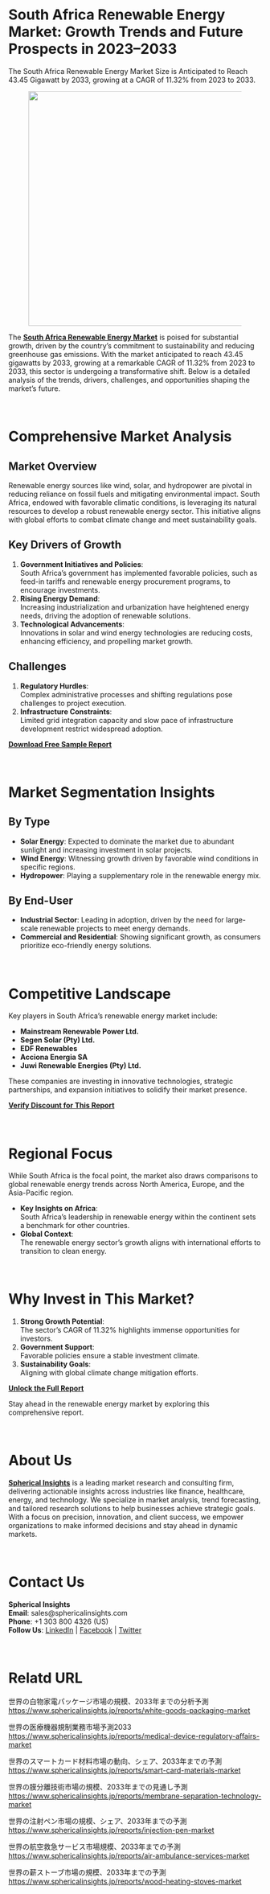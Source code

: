 <h1 id="c946" class="pw-post-title fo fp fq bf fr fs ft fu fv fw fx fy fz ga gb gc gd ge gf gg gh gi gj gk gl gm gn go gp gq bk" data-testid="storyTitle" data-selectable-paragraph="">South Africa Renewable Energy Market: Growth Trends and Future Prospects in 2023&ndash;2033</h1>
<div class="fj fk fl fm fn">
<div class="ab cb">
<div class="ci bh ev ew ex ey">
<p id="6b91" class="pw-post-body-paragraph la lb fq lc b ld le lf lg lh li lj lk ll lm ln lo lp lq lr ls lt lu lv lw lx fj bk" data-selectable-paragraph="">The South Africa Renewable Energy Market Size is Anticipated to Reach 43.45 Gigawatt by 2033, growing at a CAGR of 11.32% from 2023 to 2033.</p>
<figure class="mb mc md me mf mg ly lz paragraph-image">
<div class="mh mi ed mj bh mk" tabindex="0">
<div class="ly lz ma"><picture><source srcset="https://miro.medium.com/v2/resize:fit:640/format:webp/1*s_lRopJ87OVXbo0CxF9q5A.jpeg 640w, https://miro.medium.com/v2/resize:fit:720/format:webp/1*s_lRopJ87OVXbo0CxF9q5A.jpeg 720w, https://miro.medium.com/v2/resize:fit:750/format:webp/1*s_lRopJ87OVXbo0CxF9q5A.jpeg 750w, https://miro.medium.com/v2/resize:fit:786/format:webp/1*s_lRopJ87OVXbo0CxF9q5A.jpeg 786w, https://miro.medium.com/v2/resize:fit:828/format:webp/1*s_lRopJ87OVXbo0CxF9q5A.jpeg 828w, https://miro.medium.com/v2/resize:fit:1100/format:webp/1*s_lRopJ87OVXbo0CxF9q5A.jpeg 1100w, https://miro.medium.com/v2/resize:fit:1400/format:webp/1*s_lRopJ87OVXbo0CxF9q5A.jpeg 1400w" type="image/webp" sizes="(min-resolution: 4dppx) and (max-width: 700px) 50vw, (-webkit-min-device-pixel-ratio: 4) and (max-width: 700px) 50vw, (min-resolution: 3dppx) and (max-width: 700px) 67vw, (-webkit-min-device-pixel-ratio: 3) and (max-width: 700px) 65vw, (min-resolution: 2.5dppx) and (max-width: 700px) 80vw, (-webkit-min-device-pixel-ratio: 2.5) and (max-width: 700px) 80vw, (min-resolution: 2dppx) and (max-width: 700px) 100vw, (-webkit-min-device-pixel-ratio: 2) and (max-width: 700px) 100vw, 700px" /><source srcset="https://miro.medium.com/v2/resize:fit:640/1*s_lRopJ87OVXbo0CxF9q5A.jpeg 640w, https://miro.medium.com/v2/resize:fit:720/1*s_lRopJ87OVXbo0CxF9q5A.jpeg 720w, https://miro.medium.com/v2/resize:fit:750/1*s_lRopJ87OVXbo0CxF9q5A.jpeg 750w, https://miro.medium.com/v2/resize:fit:786/1*s_lRopJ87OVXbo0CxF9q5A.jpeg 786w, https://miro.medium.com/v2/resize:fit:828/1*s_lRopJ87OVXbo0CxF9q5A.jpeg 828w, https://miro.medium.com/v2/resize:fit:1100/1*s_lRopJ87OVXbo0CxF9q5A.jpeg 1100w, https://miro.medium.com/v2/resize:fit:1400/1*s_lRopJ87OVXbo0CxF9q5A.jpeg 1400w" sizes="(min-resolution: 4dppx) and (max-width: 700px) 50vw, (-webkit-min-device-pixel-ratio: 4) and (max-width: 700px) 50vw, (min-resolution: 3dppx) and (max-width: 700px) 67vw, (-webkit-min-device-pixel-ratio: 3) and (max-width: 700px) 65vw, (min-resolution: 2.5dppx) and (max-width: 700px) 80vw, (-webkit-min-device-pixel-ratio: 2.5) and (max-width: 700px) 80vw, (min-resolution: 2dppx) and (max-width: 700px) 100vw, (-webkit-min-device-pixel-ratio: 2) and (max-width: 700px) 100vw, 700px" data-testid="og" /><img class="bh ki ml c" src="https://miro.medium.com/v2/resize:fit:840/1*s_lRopJ87OVXbo0CxF9q5A.jpeg" alt="" width="700" height="467" /></picture></div>
</div>
</figure>
<p id="5e18" class="pw-post-body-paragraph la lb fq lc b ld le lf lg lh li lj lk ll lm ln lo lp lq lr ls lt lu lv lw lx fj bk" data-selectable-paragraph="">The&nbsp;<a class="af mm" href="https://www.sphericalinsights.com/reports/south-africa-renewable-energy-market" target="_blank" rel="noopener ugc nofollow"><strong class="lc fr">South Africa Renewable Energy Market</strong></a>&nbsp;is poised for substantial growth, driven by the country&rsquo;s commitment to sustainability and reducing greenhouse gas emissions. With the market anticipated to reach 43.45 gigawatts by 2033, growing at a remarkable CAGR of 11.32% from 2023 to 2033, this sector is undergoing a transformative shift. Below is a detailed analysis of the trends, drivers, challenges, and opportunities shaping the market&rsquo;s future.</p>
</div>
</div>
</div>
<div class="ab cb mn mo mp mq">&nbsp;</div>
<div class="fj fk fl fm fn">
<div class="ab cb">
<div class="ci bh ev ew ex ey">
<h1 id="dc11" class="mv mw fq bf mx my mz na nb nc nd ne nf ng nh ni nj nk nl nm nn no np nq nr ns bk" data-selectable-paragraph="">Comprehensive Market Analysis</h1>
<h2 id="5f07" class="nt mw fq bf mx nu nv nw nb nx ny nz nf ll oa ob oc lp od oe of lt og oh oi oj bk" data-selectable-paragraph="">Market Overview</h2>
<p id="c86b" class="pw-post-body-paragraph la lb fq lc b ld ok lf lg lh ol lj lk ll om ln lo lp on lr ls lt oo lv lw lx fj bk" data-selectable-paragraph="">Renewable energy sources like wind, solar, and hydropower are pivotal in reducing reliance on fossil fuels and mitigating environmental impact. South Africa, endowed with favorable climatic conditions, is leveraging its natural resources to develop a robust renewable energy sector. This initiative aligns with global efforts to combat climate change and meet sustainability goals.</p>
<h2 id="0b5b" class="nt mw fq bf mx nu nv nw nb nx ny nz nf ll oa ob oc lp od oe of lt og oh oi oj bk" data-selectable-paragraph="">Key Drivers of Growth</h2>
<ol class="">
<li id="a9b5" class="la lb fq lc b ld ok lf lg lh ol lj lk ll om ln lo lp on lr ls lt oo lv lw lx op oq or bk" data-selectable-paragraph=""><strong class="lc fr">Government Initiatives and Policies</strong>:<br />South Africa&rsquo;s government has implemented favorable policies, such as feed-in tariffs and renewable energy procurement programs, to encourage investments.</li>
<li id="f833" class="la lb fq lc b ld os lf lg lh ot lj lk ll ou ln lo lp ov lr ls lt ow lv lw lx op oq or bk" data-selectable-paragraph=""><strong class="lc fr">Rising Energy Demand</strong>:<br />Increasing industrialization and urbanization have heightened energy needs, driving the adoption of renewable solutions.</li>
<li id="cc0e" class="la lb fq lc b ld os lf lg lh ot lj lk ll ou ln lo lp ov lr ls lt ow lv lw lx op oq or bk" data-selectable-paragraph=""><strong class="lc fr">Technological Advancements</strong>:<br />Innovations in solar and wind energy technologies are reducing costs, enhancing efficiency, and propelling market growth.</li>
</ol>
<h2 id="2db7" class="nt mw fq bf mx nu nv nw nb nx ny nz nf ll oa ob oc lp od oe of lt og oh oi oj bk" data-selectable-paragraph="">Challenges</h2>
<ol class="">
<li id="8ce9" class="la lb fq lc b ld ok lf lg lh ol lj lk ll om ln lo lp on lr ls lt oo lv lw lx op oq or bk" data-selectable-paragraph=""><strong class="lc fr">Regulatory Hurdles</strong>:<br />Complex administrative processes and shifting regulations pose challenges to project execution.</li>
<li id="c6da" class="la lb fq lc b ld os lf lg lh ot lj lk ll ou ln lo lp ov lr ls lt ow lv lw lx op oq or bk" data-selectable-paragraph=""><strong class="lc fr">Infrastructure Constraints</strong>:<br />Limited grid integration capacity and slow pace of infrastructure development restrict widespread adoption.</li>
</ol>
<p id="1854" class="pw-post-body-paragraph la lb fq lc b ld le lf lg lh li lj lk ll lm ln lo lp lq lr ls lt lu lv lw lx fj bk" data-selectable-paragraph=""><a class="af mm" href="https://www.sphericalinsights.com/request-sample/7178" target="_blank" rel="noopener ugc nofollow"><strong class="lc fr">Download Free Sample Report</strong></a></p>
</div>
</div>
</div>
<div class="ab cb mn mo mp mq">&nbsp;</div>
<div class="fj fk fl fm fn">
<div class="ab cb">
<div class="ci bh ev ew ex ey">
<h1 id="4eb7" class="mv mw fq bf mx my mz na nb nc nd ne nf ng nh ni nj nk nl nm nn no np nq nr ns bk" data-selectable-paragraph="">Market Segmentation Insights</h1>
<h2 id="f27d" class="nt mw fq bf mx nu nv nw nb nx ny nz nf ll oa ob oc lp od oe of lt og oh oi oj bk" data-selectable-paragraph="">By Type</h2>
<ul class="">
<li id="a4fb" class="la lb fq lc b ld ok lf lg lh ol lj lk ll om ln lo lp on lr ls lt oo lv lw lx ox oq or bk" data-selectable-paragraph=""><strong class="lc fr">Solar Energy</strong>: Expected to dominate the market due to abundant sunlight and increasing investment in solar projects.</li>
<li id="5b70" class="la lb fq lc b ld os lf lg lh ot lj lk ll ou ln lo lp ov lr ls lt ow lv lw lx ox oq or bk" data-selectable-paragraph=""><strong class="lc fr">Wind Energy</strong>: Witnessing growth driven by favorable wind conditions in specific regions.</li>
<li id="defe" class="la lb fq lc b ld os lf lg lh ot lj lk ll ou ln lo lp ov lr ls lt ow lv lw lx ox oq or bk" data-selectable-paragraph=""><strong class="lc fr">Hydropower</strong>: Playing a supplementary role in the renewable energy mix.</li>
</ul>
<h2 id="def5" class="nt mw fq bf mx nu nv nw nb nx ny nz nf ll oa ob oc lp od oe of lt og oh oi oj bk" data-selectable-paragraph="">By End-User</h2>
<ul class="">
<li id="69ab" class="la lb fq lc b ld ok lf lg lh ol lj lk ll om ln lo lp on lr ls lt oo lv lw lx ox oq or bk" data-selectable-paragraph=""><strong class="lc fr">Industrial Sector</strong>: Leading in adoption, driven by the need for large-scale renewable projects to meet energy demands.</li>
<li id="2647" class="la lb fq lc b ld os lf lg lh ot lj lk ll ou ln lo lp ov lr ls lt ow lv lw lx ox oq or bk" data-selectable-paragraph=""><strong class="lc fr">Commercial and Residential</strong>: Showing significant growth, as consumers prioritize eco-friendly energy solutions.</li>
</ul>
</div>
</div>
</div>
<div class="ab cb mn mo mp mq">&nbsp;</div>
<div class="fj fk fl fm fn">
<div class="ab cb">
<div class="ci bh ev ew ex ey">
<h1 id="0b40" class="mv mw fq bf mx my mz na nb nc nd ne nf ng nh ni nj nk nl nm nn no np nq nr ns bk" data-selectable-paragraph="">Competitive Landscape</h1>
<p id="6c58" class="pw-post-body-paragraph la lb fq lc b ld ok lf lg lh ol lj lk ll om ln lo lp on lr ls lt oo lv lw lx fj bk" data-selectable-paragraph="">Key players in South Africa&rsquo;s renewable energy market include:</p>
<ul class="">
<li id="d99d" class="la lb fq lc b ld le lf lg lh li lj lk ll lm ln lo lp lq lr ls lt lu lv lw lx ox oq or bk" data-selectable-paragraph=""><strong class="lc fr">Mainstream Renewable Power Ltd.</strong></li>
<li id="4a4f" class="la lb fq lc b ld os lf lg lh ot lj lk ll ou ln lo lp ov lr ls lt ow lv lw lx ox oq or bk" data-selectable-paragraph=""><strong class="lc fr">Segen Solar (Pty) Ltd.</strong></li>
<li id="780a" class="la lb fq lc b ld os lf lg lh ot lj lk ll ou ln lo lp ov lr ls lt ow lv lw lx ox oq or bk" data-selectable-paragraph=""><strong class="lc fr">EDF Renewables</strong></li>
<li id="3173" class="la lb fq lc b ld os lf lg lh ot lj lk ll ou ln lo lp ov lr ls lt ow lv lw lx ox oq or bk" data-selectable-paragraph=""><strong class="lc fr">Acciona Energia SA</strong></li>
<li id="502d" class="la lb fq lc b ld os lf lg lh ot lj lk ll ou ln lo lp ov lr ls lt ow lv lw lx ox oq or bk" data-selectable-paragraph=""><strong class="lc fr">Juwi Renewable Energies (Pty) Ltd.</strong></li>
</ul>
<p id="032f" class="pw-post-body-paragraph la lb fq lc b ld le lf lg lh li lj lk ll lm ln lo lp lq lr ls lt lu lv lw lx fj bk" data-selectable-paragraph="">These companies are investing in innovative technologies, strategic partnerships, and expansion initiatives to solidify their market presence.</p>
<p id="d8ca" class="pw-post-body-paragraph la lb fq lc b ld le lf lg lh li lj lk ll lm ln lo lp lq lr ls lt lu lv lw lx fj bk" data-selectable-paragraph=""><a class="af mm" href="https://www.sphericalinsights.com/request-discount/7178" target="_blank" rel="noopener ugc nofollow"><strong class="lc fr">Verify Discount for This Report</strong></a></p>
</div>
</div>
</div>
<div class="ab cb mn mo mp mq">&nbsp;</div>
<div class="fj fk fl fm fn">
<div class="ab cb">
<div class="ci bh ev ew ex ey">
<h1 id="fd09" class="mv mw fq bf mx my mz na nb nc nd ne nf ng nh ni nj nk nl nm nn no np nq nr ns bk" data-selectable-paragraph="">Regional Focus</h1>
<p id="e6b9" class="pw-post-body-paragraph la lb fq lc b ld ok lf lg lh ol lj lk ll om ln lo lp on lr ls lt oo lv lw lx fj bk" data-selectable-paragraph="">While South Africa is the focal point, the market also draws comparisons to global renewable energy trends across North America, Europe, and the Asia-Pacific region.</p>
<ul class="">
<li id="631d" class="la lb fq lc b ld le lf lg lh li lj lk ll lm ln lo lp lq lr ls lt lu lv lw lx ox oq or bk" data-selectable-paragraph=""><strong class="lc fr">Key Insights on Africa</strong>:<br />South Africa&rsquo;s leadership in renewable energy within the continent sets a benchmark for other countries.</li>
<li id="7ac0" class="la lb fq lc b ld os lf lg lh ot lj lk ll ou ln lo lp ov lr ls lt ow lv lw lx ox oq or bk" data-selectable-paragraph=""><strong class="lc fr">Global Context</strong>:<br />The renewable energy sector&rsquo;s growth aligns with international efforts to transition to clean energy.</li>
</ul>
</div>
</div>
</div>
<div class="ab cb mn mo mp mq">&nbsp;</div>
<div class="fj fk fl fm fn">
<div class="ab cb">
<div class="ci bh ev ew ex ey">
<h1 id="6af5" class="mv mw fq bf mx my mz na nb nc nd ne nf ng nh ni nj nk nl nm nn no np nq nr ns bk" data-selectable-paragraph="">Why Invest in This Market?</h1>
<ol class="">
<li id="96e5" class="la lb fq lc b ld ok lf lg lh ol lj lk ll om ln lo lp on lr ls lt oo lv lw lx op oq or bk" data-selectable-paragraph=""><strong class="lc fr">Strong Growth Potential</strong>:<br />The sector&rsquo;s CAGR of 11.32% highlights immense opportunities for investors.</li>
<li id="124e" class="la lb fq lc b ld os lf lg lh ot lj lk ll ou ln lo lp ov lr ls lt ow lv lw lx op oq or bk" data-selectable-paragraph=""><strong class="lc fr">Government Support</strong>:<br />Favorable policies ensure a stable investment climate.</li>
<li id="6f42" class="la lb fq lc b ld os lf lg lh ot lj lk ll ou ln lo lp ov lr ls lt ow lv lw lx op oq or bk" data-selectable-paragraph=""><strong class="lc fr">Sustainability Goals</strong>:<br />Aligning with global climate change mitigation efforts.</li>
</ol>
<p id="b2a1" class="pw-post-body-paragraph la lb fq lc b ld le lf lg lh li lj lk ll lm ln lo lp lq lr ls lt lu lv lw lx fj bk" data-selectable-paragraph=""><a class="af mm" href="https://www.sphericalinsights.com/reports/south-africa-renewable-energy-market" target="_blank" rel="noopener ugc nofollow"><strong class="lc fr">Unlock the Full Report</strong></a></p>
<p id="9502" class="pw-post-body-paragraph la lb fq lc b ld le lf lg lh li lj lk ll lm ln lo lp lq lr ls lt lu lv lw lx fj bk" data-selectable-paragraph="">Stay ahead in the renewable energy market by exploring this comprehensive report.</p>
</div>
</div>
</div>
<div class="ab cb mn mo mp mq">&nbsp;</div>
<div class="fj fk fl fm fn">
<div class="ab cb">
<div class="ci bh ev ew ex ey">
<h1 id="5857" class="mv mw fq bf mx my mz na nb nc nd ne nf ng nh ni nj nk nl nm nn no np nq nr ns bk" data-selectable-paragraph="">About Us</h1>
<p id="0e6f" class="pw-post-body-paragraph la lb fq lc b ld ok lf lg lh ol lj lk ll om ln lo lp on lr ls lt oo lv lw lx fj bk" data-selectable-paragraph=""><a class="af mm" href="https://www.sphericalinsights.com/" target="_blank" rel="noopener ugc nofollow"><strong class="lc fr">Spherical Insights</strong></a>&nbsp;is a leading market research and consulting firm, delivering actionable insights across industries like finance, healthcare, energy, and technology. We specialize in market analysis, trend forecasting, and tailored research solutions to help businesses achieve strategic goals. With a focus on precision, innovation, and client success, we empower organizations to make informed decisions and stay ahead in dynamic markets.</p>
</div>
</div>
</div>
<div class="ab cb mn mo mp mq">&nbsp;</div>
<div class="fj fk fl fm fn">
<div class="ab cb">
<div class="ci bh ev ew ex ey">
<h1 id="5442" class="mv mw fq bf mx my mz na nb nc nd ne nf ng nh ni nj nk nl nm nn no np nq nr ns bk" data-selectable-paragraph="">Contact Us</h1>
<p id="afef" class="pw-post-body-paragraph la lb fq lc b ld ok lf lg lh ol lj lk ll om ln lo lp on lr ls lt oo lv lw lx fj bk" data-selectable-paragraph=""><strong class="lc fr">Spherical Insights</strong><br /><strong class="lc fr">Email</strong>: sales@sphericalinsights.com<br /><strong class="lc fr">Phone</strong>: +1 303 800 4326 (US)<br /><strong class="lc fr">Follow Us</strong>:&nbsp;<a class="af mm" href="https://www.linkedin.com/company/spherical-insight/" target="_blank" rel="noopener ugc nofollow">LinkedIn</a>&nbsp;|&nbsp;<a class="af mm" href="https://www.facebook.com/sphericalinsights22" target="_blank" rel="noopener ugc nofollow">Facebook</a>&nbsp;|&nbsp;<a class="af mm" href="https://twitter.com/SInsights_US" target="_blank" rel="noopener ugc nofollow">Twitter</a></p>
</div>
</div>
</div>
<div class="ab cb mn mo mp mq">&nbsp;</div>
<div class="fj fk fl fm fn">
<div class="ab cb">
<div class="ci bh ev ew ex ey">
<h1 id="a8c9" class="mv mw fq bf mx my mz na nb nc nd ne nf ng nh ni nj nk nl nm nn no np nq nr ns bk" data-selectable-paragraph="">Relatd URL</h1>
<p id="78f2" class="pw-post-body-paragraph la lb fq lc b ld ok lf lg lh ol lj lk ll om ln lo lp on lr ls lt oo lv lw lx fj bk" data-selectable-paragraph="">世界の白物家電パッケージ市場の規模、2033年までの分析予測<br /><a class="af mm" href="https://www.sphericalinsights.jp/reports/white-goods-packaging-market" target="_blank" rel="noopener ugc nofollow">https://www.sphericalinsights.jp/reports/white-goods-packaging-market</a></p>
<p id="2ae2" class="pw-post-body-paragraph la lb fq lc b ld le lf lg lh li lj lk ll lm ln lo lp lq lr ls lt lu lv lw lx fj bk" data-selectable-paragraph="">世界の医療機器規制業務市場予測2033<br /><a class="af mm" href="https://www.sphericalinsights.jp/reports/medical-device-regulatory-affairs-market" target="_blank" rel="noopener ugc nofollow">https://www.sphericalinsights.jp/reports/medical-device-regulatory-affairs-market</a></p>
<p id="8210" class="pw-post-body-paragraph la lb fq lc b ld le lf lg lh li lj lk ll lm ln lo lp lq lr ls lt lu lv lw lx fj bk" data-selectable-paragraph="">世界のスマートカード材料市場の動向、シェア、2033年までの予測<br /><a class="af mm" href="https://www.sphericalinsights.jp/reports/smart-card-materials-market" target="_blank" rel="noopener ugc nofollow">https://www.sphericalinsights.jp/reports/smart-card-materials-market</a></p>
<p id="fda6" class="pw-post-body-paragraph la lb fq lc b ld le lf lg lh li lj lk ll lm ln lo lp lq lr ls lt lu lv lw lx fj bk" data-selectable-paragraph="">世界の膜分離技術市場の規模、2033年までの見通し予測<br /><a class="af mm" href="https://www.sphericalinsights.jp/reports/membrane-separation-technology-market" target="_blank" rel="noopener ugc nofollow">https://www.sphericalinsights.jp/reports/membrane-separation-technology-market</a></p>
<p id="cd67" class="pw-post-body-paragraph la lb fq lc b ld le lf lg lh li lj lk ll lm ln lo lp lq lr ls lt lu lv lw lx fj bk" data-selectable-paragraph="">世界の注射ペン市場の規模、シェア、2033年までの予測<br /><a class="af mm" href="https://www.sphericalinsights.jp/reports/injection-pen-market" target="_blank" rel="noopener ugc nofollow">https://www.sphericalinsights.jp/reports/injection-pen-market</a></p>
<p id="31f8" class="pw-post-body-paragraph la lb fq lc b ld le lf lg lh li lj lk ll lm ln lo lp lq lr ls lt lu lv lw lx fj bk" data-selectable-paragraph="">世界の航空救急サービス市場規模、2033年までの予測<br /><a class="af mm" href="https://www.sphericalinsights.jp/reports/air-ambulance-services-market" target="_blank" rel="noopener ugc nofollow">https://www.sphericalinsights.jp/reports/air-ambulance-services-market</a></p>
<p id="7013" class="pw-post-body-paragraph la lb fq lc b ld le lf lg lh li lj lk ll lm ln lo lp lq lr ls lt lu lv lw lx fj bk" data-selectable-paragraph="">世界の薪ストーブ市場の規模、2033年までの予測<br /><a class="af mm" href="https://www.sphericalinsights.jp/reports/wood-heating-stoves-market" target="_blank" rel="noopener ugc nofollow">https://www.sphericalinsights.jp/reports/wood-heating-stoves-market</a></p>
</div>
</div>
</div>
